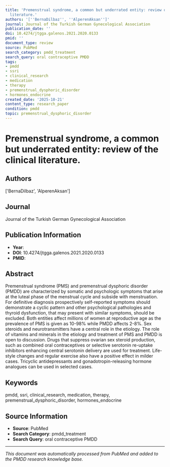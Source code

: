 ```yaml
---
title: 'Premenstrual syndrome, a common but underrated entity: review of the clinical
  literature.'
authors: '[''BernaDilbaz'', ''AlperenAksan'']'
journal: Journal of the Turkish German Gynecological Association
publication_date: ''
doi: 10.4274/jtgga.galenos.2021.2020.0133
pmid: ''
document_type: review
source: PubMed
search_category: pmdd_treatment
search_query: oral contraceptive PMDD
tags:
- pmdd
- ssri
- clinical_research
- medication
- therapy
- premenstrual_dysphoric_disorder
- hormones_endocrine
created_date: '2025-10-21'
content_type: research_paper
condition: pmdd
topic: premenstrual_dysphoric_disorder
---
```


# Premenstrual syndrome, a common but underrated entity: review of the clinical literature.

## Authors
['BernaDilbaz', 'AlperenAksan']

## Journal
Journal of the Turkish German Gynecological Association

## Publication Information
- **Year**: 
- **DOI**: 10.4274/jtgga.galenos.2021.2020.0133
- **PMID**: 

## Abstract
Premenstrual syndrome (PMS) and premenstrual dysphoric disorder (PMDD) are characterized by somatic and psychologic symptoms that arise at the luteal phase of the menstrual cycle and subside with menstruation. For definitive diagnosis prospectively self-reported symptoms should demonstrate a cyclic pattern and other psychological pathologies and thyroid dysfunction, that may present with similar symptoms, should be excluded. Both entities affect millions of women at reproductive age as the prevalence of PMS is given as 10-98% while PMDD affects 2-8%. Sex steroids and neurotransmitters have a central role in the etiology. The role of vitamins and minerals in the etiology and treatment of PMS and PMDD is open to discussion. Drugs that suppress ovarian sex steroid production, such as combined oral contraceptives or selective serotonin re-uptake inhibitors enhancing central serotonin delivery are used for treatment. Life-style changes and regular exercise also have a positive effect in milder cases. Tricyclic antidepressants and gonadotropin-releasing hormone analogues can be used in selected cases.

## Keywords
pmdd, ssri, clinical_research, medication, therapy, premenstrual_dysphoric_disorder, hormones_endocrine

## Source Information
- **Source**: PubMed
- **Search Category**: pmdd_treatment
- **Search Query**: oral contraceptive PMDD

---
*This document was automatically processed from PubMed and added to the PMDD research knowledge base.*
